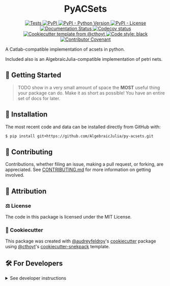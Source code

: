 <!--
<p align="center">
  <img src="https://github.com/AlgebraicJulia/py-acsets/raw/main/docs/source/logo.png" height="150">
</p>
-->

<h1 align="center">
  PyACSets
</h1>

<p align="center">
    <a href="https://github.com/AlgebraicJulia/py-acsets/actions?query=workflow%3ATests">
        <img alt="Tests" src="https://github.com/AlgebraicJulia/py-acsets/workflows/Tests/badge.svg" />
    </a>
    <a href="https://pypi.org/project/acsets">
        <img alt="PyPI" src="https://img.shields.io/pypi/v/acsets" />
    </a>
    <a href="https://pypi.org/project/acsets">
        <img alt="PyPI - Python Version" src="https://img.shields.io/pypi/pyversions/acsets" />
    </a>
    <a href="https://github.com/AlgebraicJulia/py-acsets/blob/main/LICENSE">
        <img alt="PyPI - License" src="https://img.shields.io/pypi/l/acsets" />
    </a>
    <a href='https://acsets.readthedocs.io/en/latest/?badge=latest'>
        <img src='https://readthedocs.org/projects/acsets/badge/?version=latest' alt='Documentation Status' />
    </a>
    <a href="https://codecov.io/gh/AlgebraicJulia/py-acsets/branch/main">
        <img src="https://codecov.io/gh/AlgebraicJulia/py-acsets/branch/main/graph/badge.svg" alt="Codecov status" />
    </a>  
    <a href="https://github.com/cthoyt/cookiecutter-python-package">
        <img alt="Cookiecutter template from @cthoyt" src="https://img.shields.io/badge/Cookiecutter-snekpack-blue" />
    </a>
    <a href='https://github.com/psf/black'>
        <img src='https://img.shields.io/badge/code%20style-black-000000.svg' alt='Code style: black' />
    </a>
    <a href="https://github.com/AlgebraicJulia/py-acsets/blob/main/.github/CODE_OF_CONDUCT.md">
        <img src="https://img.shields.io/badge/Contributor%20Covenant-2.1-4baaaa.svg" alt="Contributor Covenant"/>
    </a>
</p>

A Catlab-compatible implementation of acsets in python.

Included also is an AlgebraicJulia-compatible implementation of petri nets.


## 💪 Getting Started

> TODO show in a very small amount of space the **MOST** useful thing your package can do.
Make it as short as possible! You have an entire set of docs for later.


## 🚀 Installation

<!-- Uncomment this section after your first ``tox -e finish``
The most recent release can be installed from
[PyPI](https://pypi.org/project/acsets/) with:

```bash
$ pip install acsets
```
-->

The most recent code and data can be installed directly from GitHub with:

```bash
$ pip install git+https://github.com/AlgebraicJulia/py-acsets.git
```

## 👐 Contributing

Contributions, whether filing an issue, making a pull request, or forking, are appreciated. See
[CONTRIBUTING.md](https://github.com/AlgebraicJulia/py-acsets/blob/master/.github/CONTRIBUTING.md) for more information on getting involved.

## 👋 Attribution

### ⚖️ License

The code in this package is licensed under the MIT License.

### 🍪 Cookiecutter

This package was created with [@audreyfeldroy](https://github.com/audreyfeldroy)'s
[cookiecutter](https://github.com/cookiecutter/cookiecutter) package using [@cthoyt](https://github.com/cthoyt)'s
[cookiecutter-snekpack](https://github.com/cthoyt/cookiecutter-snekpack) template.

## 🛠️ For Developers

<details>
  <summary>See developer instructions</summary>


The final section of the README is for if you want to get involved by making a code contribution.

### Development Installation

To install in development mode, use the following:

```bash
$ git clone git+https://github.com/AlgebraicJulia/py-acsets.git
$ cd py-acsets
$ pip install -e .
```

### 🥼 Testing

After cloning the repository and installing `tox` with `pip install tox`, the unit tests in the `tests/` folder can be
run reproducibly with:

```shell
$ tox
```

Additionally, these tests are automatically re-run with each commit in a [GitHub Action](https://github.com/AlgebraicJulia/py-acsets/actions?query=workflow%3ATests).

### 📖 Building the Documentation

The documentation can be built locally using the following:

```shell
$ git clone git+https://github.com/AlgebraicJulia/py-acsets.git
$ cd py-acsets
$ tox -e docs
$ open docs/build/html/index.html
```

The documentation automatically installs the package as well as the `docs`
extra specified in the [`setup.cfg`](setup.cfg). `sphinx` plugins
like `texext` can be added there. Additionally, they need to be added to the
`extensions` list in [`docs/source/conf.py`](docs/source/conf.py).

### 📦 Making a Release

After installing the package in development mode and installing
`tox` with `pip install tox`, the commands for making a new release are contained within the `finish` environment
in `tox.ini`. Run the following from the shell:

```shell
$ tox -e finish
```

This script does the following:

1. Uses [Bump2Version](https://github.com/c4urself/bump2version) to switch the version number in the `setup.cfg`,
   `src/acsets/version.py`, and [`docs/source/conf.py`](docs/source/conf.py) to not have the `-dev` suffix
2. Packages the code in both a tar archive and a wheel using [`build`](https://github.com/pypa/build)
3. Uploads to PyPI using [`twine`](https://github.com/pypa/twine). Be sure to have a `.pypirc` file configured to avoid the need for manual input at this
   step
4. Push to GitHub. You'll need to make a release going with the commit where the version was bumped.
5. Bump the version to the next patch. If you made big changes and want to bump the version by minor, you can
   use `tox -e bumpversion minor` after.
</details>
